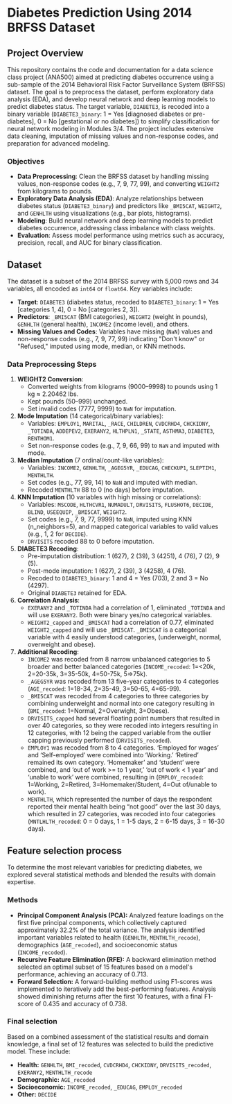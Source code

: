 # Diabetes Prediction Using 2014 BRFSS Dataset

## Project Overview
This repository contains the code and documentation for a data science class project (ANA500) aimed at predicting diabetes occurrence using a sub-sample of the 2014 Behavioral Risk Factor Surveillance System (BRFSS) dataset. The goal is to preprocess the dataset, perform exploratory data analysis (EDA), and develop neural network and deep learning models to predict diabetes status. The target variable, `DIABETE3`, is recoded into a binary variable (`DIABETE3_binary`: 1 = Yes [diagnosed diabetes or pre-diabetes], 0 = No [gestational or no diabetes]) to simplify classification for neural network modeling in Modules 3/4. The project includes extensive data cleaning, imputation of missing values and non-response codes, and preparation for advanced modeling.

### Objectives
- **Data Preprocessing**: Clean the BRFSS dataset by handling missing values, non-response codes (e.g., 7, 9, 77, 99), and converting `WEIGHT2` from kilograms to pounds.
- **Exploratory Data Analysis (EDA)**: Analyze relationships between diabetes status (`DIABETE3_binary`) and predictors like `_BMI5CAT`, `WEIGHT2`, and `GENHLTH` using visualizations (e.g., bar plots, histograms).
- **Modeling**: Build neural network and deep learning models to predict diabetes occurrence, addressing class imbalance with class weights.
- **Evaluation**: Assess model performance using metrics such as accuracy, precision, recall, and AUC for binary classification.

## Dataset
The dataset is a subset of the 2014 BRFSS survey with 5,000 rows and 34 variables, all encoded as `int64` or `float64`. Key variables include:
- **Target**: `DIABETE3` (diabetes status, recoded to `DIABETE3_binary`: 1 = Yes [categories 1, 4], 0 = No [categories 2, 3]).
- **Predictors**: `_BMI5CAT` (BMI categories), `WEIGHT2` (weight in pounds), `GENHLTH` (general health), `INCOME2` (income level), and others.
- **Missing Values and Codes**: Variables have missing (`NaN`) values and non-response codes (e.g., 7, 9, 77, 99) indicating "Don't know" or "Refused," imputed using mode, median, or KNN methods.

### Data Preprocessing Steps
1. **WEIGHT2 Conversion**:
   - Converted weights from kilograms (9000–9998) to pounds using 1 kg ≈ 2.20462 lbs.
   - Kept pounds (50–999) unchanged.
   - Set invalid codes (7777, 9999) to `NaN` for imputation.
2. **Mode Imputation** (14 categorical/binary variables):
   - Variables: `EMPLOY1`, `MARITAL`, `_RACE`, `CHILDREN`, `CVDCRHD4`, `CHCKIDNY`, `_TOTINDA`, `ADDEPEV2`, `EXERANY2`, `HLTHPLN1`, `_STATE`, `ASTHMA3`, `DIABETE3`, `RENTHOM1`.
   - Set non-response codes (e.g., 7, 9, 66, 99) to `NaN` and imputed with mode.
3. **Median Imputation** (7 ordinal/count-like variables):
   - Variables: `INCOME2`, `GENHLTH`, `_AGEG5YR`, `_EDUCAG`, `CHECKUP1`, `SLEPTIM1`, `MENTHLTH`.
   - Set codes (e.g., 77, 99, 14) to `NaN` and imputed with median.
   - Recoded `MENTHLTH` 88 to 0 (no days) before imputation.
4. **KNN Imputation** (10 variables with high missing or correlations):
   - Variables: `MSCODE`, `HLTHCVR1`, `NUMADULT`, `DRVISITS`, `FLUSHOT6`, `DECIDE`, `BLIND`, `USEEQUIP`, `_BMI5CAT`, `WEIGHT2`.
   - Set codes (e.g., 7, 9, 77, 9999) to `NaN`, imputed using KNN (n_neighbors=5), and mapped categorical variables to valid values (e.g., 1, 2 for `DECIDE`).
   - `DRVISITS` recoded 88 to 0 before imputation.
5. **DIABETE3 Recoding**:
   - Pre-imputation distribution: 1 (627), 2 (39), 3 (4251), 4 (76), 7 (2), 9 (5).
   - Post-mode imputation: 1 (627), 2 (39), 3 (4258), 4 (76).
   - Recoded to `DIABETE3_binary`: 1 and 4 = Yes (703), 2 and 3 = No (4297).
   - Original `DIABETE3` retained for EDA.
6. **Correlation Analysis**:
   - `EXERANY2` and `_TOTINDA` had a correlation of 1, eliminated `_TOTINDA` and will use `EXERANY2`.  Both were binary yes/no categorical variables.
   - `WEIGHT2_capped` and `_BMI5CAT` had a correlation of 0.77, eliminated `WEIGHT2_capped` and will use `_BMI5CAT`. `_BMI5CAT` is a categorical variable with 4 easily understood           categories, (underweight, normal, overweight and obese).
7. **Additional Recoding**:
   - `INCOME2` was recoded from 8 narrow unbalanced categories to 5 broader and better balanced categories (`INCOME_recoded`: 1=<20k, 2=20-35k, 3=35-50k, 4=50-75k, 5=>75k).
   - `_AGEG5YR` was recoded from 13 five-year categories to 4 categories (`AGE_recoded`: 1=18-34, 2=35-49, 3=50-65, 4=65-99).
   - `_BMI5CAT` was recoded from 4 categories to three categories by combining underweight and normal into one category resulting in (`BMI_recoded`: 1=Normal, 2=Overwight, 3=Obese).
   - `DRVISITS_capped` had several floating point numbers that resulted in over 40 categories, so they were recoded into integers resulting in 12 categories, with 12 being the capped       variable from the outlier capping previously performed (`DRVISITS_recoded`).
   - `EMPLOY1` was recoded from 8 to 4 categories. ‘Employed for wages’ and ‘Self-employed’ were combined into ‘Working.’ ‘Retired’ remained its own category. ‘Homemaker’ and               ‘student’ were combined, and ‘out of work >= to 1 year,’ ‘out of work < 1 year’ and ‘unable to work’ were combined, resulting in (`EMPLOY_recoded`: 1=Working, 2=Retired,              3=Homemaker/Student, 4=Out of/unable to work).
   - `MENTHLTH`, which represented the number of days the respondent reported their mental health being “not good” over the last 30 days, which resulted in 27 categories, was recoded       into four categories (`MNTLHLTH_recoded`: 0 = 0 days, 1 = 1-5 days, 2 = 6-15 days, 3 = 16-30 days).

## Feature selection process

To determine the most relevant variables for predicting diabetes, we explored several statistical methods and blended the results with domain expertise.

### Methods
*   **Principal Component Analysis (PCA):** Analyzed feature loadings on the first five principal components, which collectively captured approximately 32.2% of the total variance. The analysis identified important variables related to health (`GENHLTH`, `MENTHLTH_recode`), demographics (`AGE_recoded`), and socioeconomic status (`INCOME_recoded`).
*   **Recursive Feature Elimination (RFE):** A backward elimination method selected an optimal subset of 15 features based on a model's performance, achieving an accuracy of 0.713.
*   **Forward Selection:** A forward-building method using F1-scores was implemented to iteratively add the best-performing features. Analysis showed diminishing returns after the first 10 features, with a final F1-score of 0.435 and accuracy of 0.738.

### Final selection
Based on a combined assessment of the statistical results and domain knowledge, a final set of 12 features was selected to build the predictive model. These include:
*   **Health:** `GENHLTH`, `BMI_recoded`, `CVDCRHD4`, `CHCKIDNY`, `DRVISITS_recoded`, `EXERANY2`, `MENTHLTH_recode`
*   **Demographic:** `AGE_recoded`
*   **Socioeconomic:** `INCOME_recoded`, `_EDUCAG`, `EMPLOY_recoded`
*   **Other:** `DECIDE`
```
  


